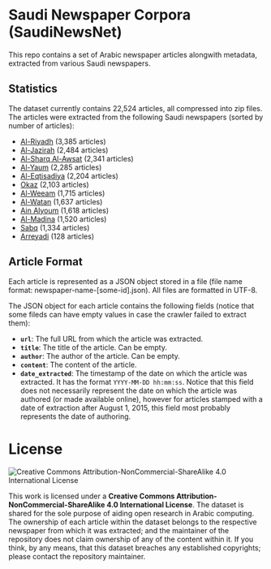 # Saudi Newspaper Corpora (SaudiNewsNet)
This repo contains a set of Arabic newspaper articles alongwith metadata, extracted from various Saudi newspapers.

Statistics
----------
The dataset currently contains 22,524 articles, all compressed into zip files. The articles were extracted from the following Saudi newspapers (sorted by number of articles):

 - [Al-Riyadh](http://www.alriyadh.com/) (3,385 articles)
 - [Al-Jazirah](http://al-jazirah.com/) (2,484 articles)
 - [Al-Sharq Al-Awsat](aawsat.com/) (2,341 articles)
 - [Al-Yaum](http://alyaum.com/) (2,285 articles)
 - [Al-Eqtisadiya](http://aleqt.com/) (2,204 articles)
 - [Okaz](http://www.okaz.com.sa/) (2,103 articles)
 - [Al-Weeam](http://alweeam.com.sa/) (1,715 articles)
 - [Al-Watan](http://alwatan.com.sa/) (1,637 articles)
 - [Ain Alyoum](http://3alyoum.com/) (1,618 articles)
 - [Al-Madina](http://www.al-madina.com/) (1,520 articles)
 - [Sabq](http://sabq.org/) (1,334 articles)
 - [Arreyadi](http://www.arreyadi.com.sa/) (128 articles)

Article Format
----------
Each article is represented as a JSON object stored in a file (file name format: newspaper-name-[some-id].json). All files are formatted in UTF-8.

The JSON object for each article contains the following fields (notice that some fileds can have empty values in case the crawler failed to extract them):

 - **`url`**: The full URL from which the article was extracted.
 - **`title`**: The title of the article. Can be empty.
 - **`author`**: The author of the article. Can be empty.
 - **`content`**: The content of the article.
 - **`date_extracted`**: The timestamp of the date on which the article was extracted. It has the format `YYYY-MM-DD hh:mm:ss`. Notice that this field does not necessarily represent the date on which the article was authored (or made available online), however for articles stamped with a date of extraction after August 1, 2015, this field most probably represents the date of authoring.


# License
![Creative Commons Attribution-NonCommercial-ShareAlike 4.0 International License](https://i.creativecommons.org/l/by-nc-sa/4.0/88x31.png)

This work is licensed under a **Creative Commons Attribution-NonCommercial-ShareAlike 4.0 International License**. The dataset is shared for the sole purpose of aiding open research in Arabic computing. The ownership of each article within the dataset belongs to the respective newspaper from which it was extracted; and the maintainer of the repository does not claim ownership of any of the content within it. If you think, by any means, that this dataset breaches any established copyrights; please contact the repository maintainer.


